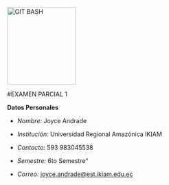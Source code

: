 <img alt="GIT BASH" src="https://upload.wikimedia.org/wikipedia/commons/thumb/8/82/Gnu-bash-logo.svg/2560px-Gnu-bash-logo.svg.png" width="160" height="180">

#EXAMEN PARCIAL 1

**Datos Personales**

- *Nombre:* Joyce Andrade

- *Institución:* Universidad Regional Amazónica IKIAM

- *Contacto:* 593 983045538

- *Semestre:* 6to Semestre"

- *Correo:* joyce.andrade@est.ikiam.edu.ec

